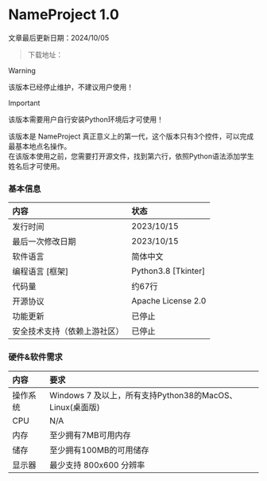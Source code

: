 # NameProject 1.0

文章最后更新日期：2024/10/05

>下载地址：

> [!warning]
> 该版本已经停止维护，不建议用户使用！

> [!important]
> 该版本需要用户自行安装Python环境后才可使用！

该版本是 NameProject 真正意义上的第一代，这个版本只有3个控件，可以完成最基本地点名操作。  
在该版本使用之前，您需要打开源文件，找到第六行，依照Python语法添加学生姓名后才可使用。

### 基本信息

| 内容             | 状态                  |
|:---------------|:--------------------|
| 发行时间           | 2023/10/15          |
| 最后一次修改日期       | 2023/10/15          |
| 软件语言           | 简体中文                |
| 编程语言 [框架]      | Python3.8 [Tkinter] |
| 代码量            | 约67行                |
| 开源协议           | Apache License 2.0  |
| 功能更新           | 已停止                 |
| 安全技术支持（依赖上游社区） | 已停止                 |

### 硬件&软件需求  

| 内容   | 要求                                          |
|:-----|:--------------------------------------------|
| 操作系统 | Windows 7 及以上，所有支持Python38的MacOS、Linux(桌面版) |
| CPU  | N/A                                         |
| 内存   | 至少拥有7MB可用内存                                 |
| 储存   | 至少拥有100MB的可用储存                              |
| 显示器  | 最少支持 800x600 分辨率                            |